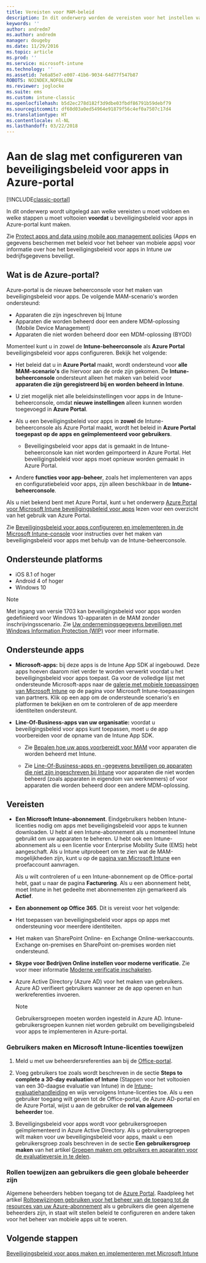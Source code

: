 ```yaml
---
title: Vereisten voor MAM-beleid
description: In dit onderwerp worden de vereisten voor het instellen van gebruikers beschreven voordat u MAM-beleid (Mobile App Management) kunt maken.
keywords: ''
author: andredm7
ms.author: andredm
manager: dougeby
ms.date: 11/29/2016
ms.topic: article
ms.prod: ''
ms.service: microsoft-intune
ms.technology: ''
ms.assetid: 7e6a85e7-e007-41b6-9034-64d77f547b87
ROBOTS: NOINDEX,NOFOLLOW
ms.reviewer: joglocke
ms.suite: ems
ms.custom: intune-classic
ms.openlocfilehash: b5d2ec278d182f3d9dbe03fbdf86791b59debf79
ms.sourcegitcommit: df60d03a0ed54964e91879f56c4ef0a7507c17d4
ms.translationtype: HT
ms.contentlocale: nl-NL
ms.lasthandoff: 03/22/2018
---
```

# <a name="get-ready-to-configure-app-protection-policies-in-the-azure-portal"></a>Aan de slag met configureren van beveiligingsbeleid voor apps in Azure-portal

[!INCLUDE[classic-portal](../includes/classic-portal.md)]

In dit onderwerp wordt uitgelegd aan welke vereisten u moet voldoen en welke stappen u moet voltooien **voordat** u beveiligingsbeleid voor apps in Azure-portal kunt maken.

Zie [Protect apps and data using mobile app management policies](protect-apps-and-data-with-microsoft-intune.md) (Apps en gegevens beschermen met beleid voor het beheer van mobiele apps) voor informatie over hoe het beveiligingsbeleid voor apps in Intune uw bedrijfsgegevens beveiligt.

## <a name="what-is-the-azure-portal"></a>Wat is de Azure-portal?

Azure-portal is de nieuwe beheerconsole voor het maken van beveiligingsbeleid voor apps. De volgende MAM-scenario's worden ondersteund:
- Apparaten die zijn ingeschreven bij Intune
- Apparaten die worden beheerd door een andere MDM-oplossing (Mobile Device Management)
- Apparaten die niet worden beheerd door een MDM-oplossing (BYOD)

Momenteel kunt u in zowel de **Intune-beheerconsole** als **Azure Portal** beveiligingsbeleid voor apps configureren.  Bekijk het volgende:

* Het beleid dat u in **Azure Portal** maakt, wordt ondersteund voor **alle MAM-scenario's** die hiervoor aan de orde zijn gekomen. De **Intune-beheerconsole** ondersteunt alleen het maken van beleid voor **apparaten die zijn geregistreerd bij en worden beheerd in Intune**.

* U ziet mogelijk niet alle beleidsinstellingen voor apps in de Intune-beheerconsole, omdat **nieuwe instellingen** alleen kunnen worden toegevoegd in **Azure Portal**.

* Als u een beveiligingsbeleid voor apps in **zowel** de Intune-beheerconsole als Azure Portal maakt, wordt het beleid in **Azure Portal toegepast op de apps en geïmplementeerd voor gebruikers**.
    * Beveiligingsbeleid voor apps dat is gemaakt in de Intune-beheerconsole kan niet worden geïmporteerd in Azure Portal.  Het beveiligingsbeleid voor apps moet opnieuw worden gemaakt in Azure Portal.


* Andere **functies voor app-beheer**, zoals het implementeren van apps en configuratiebeleid voor apps, zijn alleen beschikbaar in de **Intune-beheerconsole**.


Als u niet bekend bent met Azure Portal, kunt u het onderwerp [Azure Portal voor Microsoft Intune beveiligingsbeleid voor apps](azure-portal-for-microsoft-intune-mam-policies.md) lezen voor een overzicht van het gebruik van Azure Portal.

Zie [Beveiligingsbeleid voor apps configureren en implementeren in de Microsoft Intune-console](configure-and-deploy-mobile-application-management-policies-in-the-microsoft-intune-console.md) voor instructies over het maken van beveiligingsbeleid voor apps met behulp van de Intune-beheerconsole.


##  <a name="supported-platforms"></a>Ondersteunde platforms
- iOS 8.1 of hoger
- Android 4 of hoger
- Windows 10

>[!NOTE]
>Met ingang van versie 1703 kan beveiligingsbeleid voor apps worden gedefinieerd voor Windows 10-apparaten in de MAM zonder inschrijvingsscenario. Zie [Uw ondernemingsgegevens beveiligen met Windows Information Protection (WIP)](https://technet.microsoft.com/itpro/windows/keep-secure/protect-enterprise-data-using-wip) voor meer informatie.

##  <a name="supported-apps"></a>Ondersteunde apps
* **Microsoft-apps:** bij deze apps is de Intune App SDK al ingebouwd. Deze apps hoeven daarom niet verder te worden verwerkt voordat u het beveiligingsbeleid voor apps toepast.
Ga voor de volledige lijst met ondersteunde Microsoft-apps naar de [galerie met mobiele toepassingen van Microsoft Intune](https://www.microsoft.com/cloud-platform/microsoft-intune-apps) op de pagina voor Microsoft Intune-toepassingen van partners. Klik op een app om de ondersteunde scenario's en platformen te bekijken en om te controleren of de app meerdere identiteiten ondersteunt.

* **Line-Of-Business-apps van uw organisatie:** voordat u beveiligingsbeleid voor apps kunt toepassen, moet u de app voorbereiden voor de opname van de Intune App SDK.

  * Zie [Bepalen hoe uw apps voorbereidt voor MAM](/intune/apps-prepare-mobile-application-management) voor apparaten die worden beheerd met Intune.

  * Zie [Line-Of-Business-apps en -gegevens beveiligen op apparaten die niet zijn ingeschreven bij Intune](protect-line-of-business-apps-and-data-on-devices-not-enrolled-in-microsoft-intune.md) voor apparaten die niet worden beheerd (zoals apparaten in eigendom van werknemers) of voor apparaten die worden beheerd door een andere MDM-oplossing.

## <a name="prerequisites"></a>Vereisten

-   **Een Microsoft Intune-abonnement**. Eindgebruikers hebben Intune-licenties nodig om apps met beveiligingsbeleid voor apps te kunnen downloaden.
U hebt al een Intune-abonnement als u momenteel Intune gebruikt om uw apparaten te beheren. U hebt ook een Intune-abonnement als u een licentie voor Enterprise Mobility Suite (EMS) hebt aangeschaft. Als u Intune uitprobeert om te zien wat de MAM-mogelijkheden zijn, kunt u op de [pagina van Microsoft Intune](https://www.microsoft.com/server-cloud/products/microsoft-intune/) een proefaccount aanvragen.

    Als u wilt controleren of u een Intune-abonnement op de Office-portal hebt, gaat u naar de pagina **Facturering**.  Als u een abonnement hebt, moet Intune in het gedeelte met abonnementen zijn gemarkeerd als **Actief**.

-   **Een abonnement op Office 365**. Dit is vereist voor het volgende:

  - Het toepassen van beveiligingsbeleid voor apps op apps met ondersteuning voor meerdere identiteiten.

  - Het maken van SharePoint Online- en Exchange Online-werkaccounts. Exchange on-premises en SharePoint on-premises worden niet ondersteund.

-   **Skype voor Bedrijven Online instellen voor moderne verificatie**. Zie voor meer informatie [Moderne verificatie inschakelen](https://social.technet.microsoft.com/wiki/contents/articles/34339.skype-for-business-online-enable-your-tenant-for-modern-authentication.aspx).


- Azure Active Directory (Azure AD) voor het maken van gebruikers. Azure AD verifieert gebruikers wanneer ze de app openen en hun werkreferenties invoeren.

    > [!NOTE]
    > Gebruikersgroepen moeten worden ingesteld in Azure AD. Intune-gebruikersgroepen kunnen niet worden gebruikt om beveiligingsbeleid voor apps te implementeren in Azure-portal.

### <a name="create-users-and-assign-microsoft-intune-licenses"></a>Gebruikers maken en Microsoft Intune-licenties toewijzen

1.  Meld u met uw beheerdersreferenties aan bij de [Office-portal](https://portal.office.com).

2.  Voeg gebruikers toe zoals wordt beschreven in de sectie **Steps to complete a 30-day evaluation of Intune** (Stappen voor het voltooien van een 30-daagse evaluatie van Intune) in de [Intune-evaluatiehandleiding](/intune-classic/understand-explore/get-started-with-a-30-day-trial-of-microsoft-intune) en wijs vervolgens Intune-licenties toe. Als u een gebruiker toegang wilt geven tot de Office-portal, de Azure AD-portal en de Azure Portal, wijst u aan de gebruiker de **rol van algemeen beheerder** toe.

5.  Beveiligingsbeleid voor apps wordt voor gebruikersgroepen geïmplementeerd in Azure Active Directory. Als u gebruikersgroepen wilt maken voor uw beveiligingsbeleid voor apps, maakt u een gebruikersgroep zoals beschreven in de sectie **Een gebruikersgroep maken** van het artikel [Groepen maken om gebruikers en apparaten voor de evaluatieversie in te delen](/intune-classic/understand-explore/get-started-with-a-30-day-trial-of-microsoft-intune-step-3).

### <a name="assign-roles-to-non-global-admin-users"></a>Rollen toewijzen aan gebruikers die geen globale beheerder zijn

Algemene beheerders hebben toegang tot de [Azure Portal](https://portal.azure.com).  Raadpleeg het artikel [Roltoewijzingen gebruiken voor het beheer van de toegang tot de resources van uw Azure-abonnement](https://azure.microsoft.com/documentation/articles/role-based-access-control-configure/) als u gebruikers die geen algemene beheerders zijn, in staat wilt stellen beleid te configureren en andere taken voor het beheer van mobiele apps uit te voeren.

## <a name="next-steps"></a>Volgende stappen
[Beveiligingsbeleid voor apps maken en implementeren met Microsoft Intune](create-and-deploy-mobile-app-management-policies-with-microsoft-intune.md)

